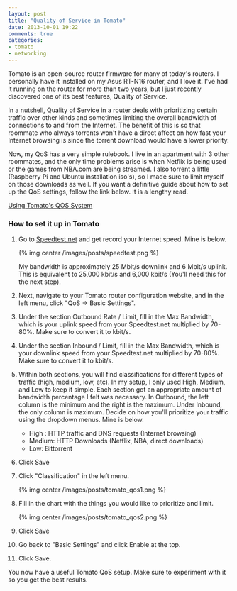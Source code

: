 ```yaml
---
layout: post
title: "Quality of Service in Tomato"
date: 2013-10-01 19:22
comments: true
categories: 
- tomato
- networking
---
```


Tomato is an open-source router firmware for many of today's routers. I personally have it installed on my Asus RT-N16 router, and I love it. I've had it running on the router for more than two years, but I just recently discovered one of its best features, Quality of Service. 

In a nutshell, Quality of Service in a router deals with prioritizing certain traffic over other kinds and sometimes limiting the overall bandwidth of connections to and from the Internet. The benefit of this is so that roommate who always torrents won't have a direct affect on how fast your Internet browsing is since the torrent download would have a lower priority.

<!-- more -->

Now, my QoS has a very simple rulebook. I live in an apartment with 3 other roommates, and the only time problems arise is when Netflix is being used or the games from NBA.com are being streamed. I also torrent a little (Raspberry Pi and Ubuntu installation iso's), so I made sure to limit myself on those downloads as well. If you want a definitive guide about how to set up the QoS settings, follow the link below. It is a lengthy read.

[Using Tomato's QOS System](http://tomatousb.org/tut:using-tomato-s-qos-system)

### How to set it up in Tomato ###

1. Go to [Speedtest.net](http://speedtest.net) and get record your Internet speed. Mine is below.

	{% img center /images/posts/speedtest.png %}

	My bandwidth is approximately 25 Mbit/s downlink and 6 Mbit/s uplink. This is equivalent to 25,000 kbit/s and 6,000 kbit/s (You'll need this for the next step).

2. Next, navigate to your Tomato router configuration website, and in the left menu, click "QoS -> Basic Settings".

3. Under the section Outbound Rate / Limit, fill in the Max Bandwidth, which is your uplink speed from your Speedtest.net multiplied by 70-80%. Make sure to convert it to kbit/s.

4. Under the section Inbound / Limit, fill in the Max Bandwidth, which is your downlink speed from your Speedtest.net multiplied by 70-80%. Make sure to convert it to kbit/s.

5. Within both sections, you will find classifications for different types of traffic (high, medium, low, etc). In my setup, I only used High, Medium, and Low to keep it simple. Each section got an appropriate amount of bandwidth percentage I felt was necessary. In Outbound, the left column is the minimum and the right is the maximum. Under Inbound, the only column is maximum. Decide on how you'll prioritize your traffic using the dropdown menus. Mine is below.
	- High : HTTP traffic and DNS requests (Internet browsing)
	- Medium: HTTP Downloads (Netflix, NBA, direct downloads)
	- Low: Bittorrent 

6. Click Save

7. Click "Classification" in the left menu.

	{% img center /images/posts/tomato_qos1.png %}

8. Fill in the chart with the things you would like to prioritize and limit. 

	{% img center /images/posts/tomato_qos2.png %}

9. Click Save

10. Go back to "Basic Settings" and click Enable at the top. 

11. Click Save. 

You now have a useful Tomato QoS setup. Make sure to experiment with it so you get the best results.




